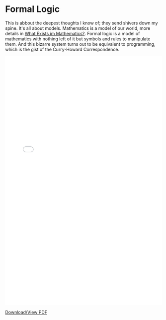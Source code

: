 # Formal Logic


This is abbout the deepest thoughts I know of; they send shivers down my spine.
It's all about models. Mathematics is a model of our world,
more details in [What Exists im Mathematics?](../philosophy/mathematics-existence.md).
Formal logic is a model of mathematics with nothing left of it but symbols and rules to manipulate them.
And this bizarre system turns out to be equivalent to programming, which is the gist of the Curry-Howard Correspondence.


<embed src="../_static/30-formal-logic.pdf" type="application/pdf" width="100%" height="800px" />

[Download/View PDF](../_static/30-formal-logic.pdf)

<div style="margin-bottom: 100px;"></div>
